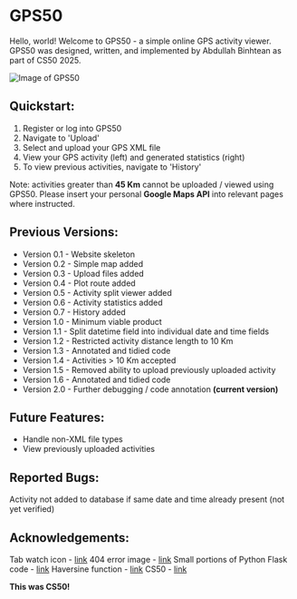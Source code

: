 # GPS50

Hello, world! Welcome to GPS50 - a simple online GPS activity viewer. GPS50 was designed, written, and implemented by Abdullah Binhtean as part of CS50 2025.

![Image of GPS50](https://i.imgur.com/oKJf5JO.png)

## Quickstart:

 1. Register or log into GPS50
 2. Navigate to 'Upload'
 3. Select and upload your GPS XML file
 4. View your GPS activity (left) and generated statistics (right)
 5. To view previous activities, navigate to 'History'

Note: activities greater than **45 Km** cannot be uploaded / viewed using GPS50. Please insert your personal **Google Maps API** into relevant pages where instructed.

## Previous Versions:

- Version 0.1 - Website skeleton
- Version 0.2 - Simple map added
- Version 0.3 - Upload files added
- Version 0.4 - Plot route added
- Version 0.5 - Activity split viewer added
- Version 0.6 - Activity statistics added
- Version 0.7 - History added
- Version 1.0 - Minimum viable product
- Version 1.1 - Split datetime field into individual date and time fields
- Version 1.2 - Restricted activity distance length to 10 Km
- Version 1.3 - Annotated and tidied code
- Version 1.4 - Activities > 10 Km accepted
- Version 1.5 - Removed ability to upload previously uploaded activity
- Version 1.6 - Annotated and tidied code
- Version 2.0 - Further debugging / code annotation **(current version)**

## Future Features:

 - Handle non-XML file types
 - View previously uploaded activities

## Reported Bugs:

Activity not added to database if same date and time already present (not yet verified)

## Acknowledgements:

Tab watch icon - [link](https://www.iconfinder.com/icons/868475/apple_gps_location_map_marker_navigation_watch_icon)
404 error image - [link](https://www.telegraph.co.uk/news/politics/boris-johnson/12005215/Boris-Johnson-abused-by-cyclists-as-he-opens-Londons-cycle-superhighway.html)
Small portions of Python Flask code - [link](https://docs.cs50.net/2019/x/psets/8/finance/finance.html)
Haversine function - [link](https://pypi.org/project/haversine/)
CS50 - [link](https://www.edx.org/course/cs50s-introduction-computer-science-harvardx-cs50x)

**This was CS50!**
